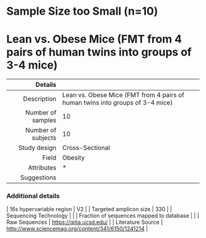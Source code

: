 # Sample Size too Small (n=10)

# Lean vs. Obese Mice (FMT from 4 pairs of human twins into groups of 3-4 mice)


| Details        |             |
| -------------: |-------------|
| Description      | Lean vs. Obese Mice (FMT from 4 pairs of human twins into groups of 3-4 mice) |
| Number of samples     | 10      |
| Number of subjects | 10      |
| Study design | Cross-Sectional |
| Field | Obesity|
| Attributes | *  |
| Suggestions | 

### Additional details

| 16s hypervariable region | V2 |
| Targeted amplicon size | 330 |
| Sequencing Technology |  |
| Fraction of sequences mapped to database |  |
| Raw Sequences | https://qiita.ucsd.edu/ |
| Literature Source | http://www.sciencemag.org/content/341/6150/1241214 |